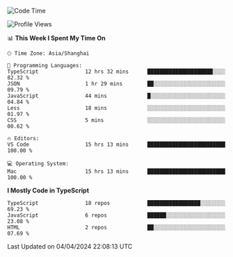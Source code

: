 <!--START_SECTION:waka-->
![Code Time](http://img.shields.io/badge/Code%20Time-5%2C921%20hrs%2035%20mins-blue)

![Profile Views](http://img.shields.io/badge/Profile%20Views-0-blue)

📊 **This Week I Spent My Time On** 

```text
🕑︎ Time Zone: Asia/Shanghai

💬 Programming Languages: 
TypeScript               12 hrs 32 mins      █████████████████████░░░░   82.32 % 
JSON                     1 hr 29 mins        ██░░░░░░░░░░░░░░░░░░░░░░░   09.79 % 
JavaScript               44 mins             █░░░░░░░░░░░░░░░░░░░░░░░░   04.84 % 
Less                     18 mins             ░░░░░░░░░░░░░░░░░░░░░░░░░   01.97 % 
CSS                      5 mins              ░░░░░░░░░░░░░░░░░░░░░░░░░   00.62 % 

🔥 Editors: 
VS Code                  15 hrs 13 mins      █████████████████████████   100.00 % 

💻 Operating System: 
Mac                      15 hrs 13 mins      █████████████████████████   100.00 % 
```

**I Mostly Code in TypeScript** 

```text
TypeScript               18 repos            █████████████████░░░░░░░░   69.23 % 
JavaScript               6 repos             ██████░░░░░░░░░░░░░░░░░░░   23.08 % 
HTML                     2 repos             ██░░░░░░░░░░░░░░░░░░░░░░░   07.69 % 
```




 Last Updated on 04/04/2024 22:08:13 UTC
<!--END_SECTION:waka-->

